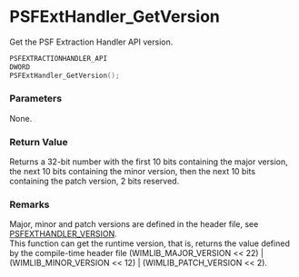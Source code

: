 # PSFExtHandler_GetVersion
Get the PSF Extraction Handler API version.
````c
PSFEXTRACTIONHANDLER_API
DWORD
PSFExtHandler_GetVersion();
````
### Parameters
None.
### Return Value
Returns a 32-bit number with the first 10 bits containing the major version, the next 10 bits containing the minor version, then the next 10 bits containing the patch version, 2 bits reserved.
### Remarks
Major, minor and patch versions are defined in the header file, see [PSFEXTHANDLER_VERSION](PSFEXTHANDLER_VERSION_en.md).  
This function can get the runtime version, that is, returns the value defined by the compile-time header file (WIMLIB_MAJOR_VERSION << 22) | (WIMLIB_MINOR_VERSION << 12) | (WIMLIB_PATCH_VERSION << 2).
